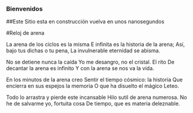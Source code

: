 ### Bienvenidos 

##Este Sitio esta en construcción vuelva en unos nanosegundos

#Reloj de arena

La arena de los ciclos es la misma 
E infinita es la historia de la arena; 
Así, bajo tus dichas o tu pena, 
La invulnerable eternidad se abisma. 

No se detiene nunca la caída 
Yo me desangro, no el cristal. El rito 
De decantar la arena es infinito 
Y con la arena se nos va la vida. 

En los minutos de la arena creo 
Sentir el tiempo cósmico: la historia 
Que encierra en sus espejos la memoria 
O que ha disuelto el mágico Leteo. 

Todo lo arrastra y pierde este incansable 
Hilo sutil de arena numerosa. 
No he de salvarme yo, fortuita cosa 
De tiempo, que es materia deleznable.
